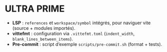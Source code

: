 
# ULTRA PRIME

- **LSP** : `references` et `workspace/symbol` intégrés, pour naviguer vite (source + modules importés).
- **vittefmt** : configuration via `.vittefmt.toml` (`indent_width`, `blank_lines_between_items`).
- **Pre-commit** : script d’exemple `scripts/pre-commit.sh` (format + tests).
